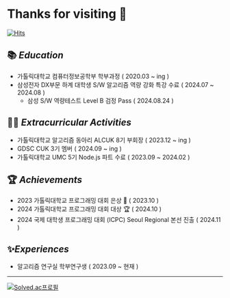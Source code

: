 
# Thanks for visiting 👋

[![Hits](https://hits.seeyoufarm.com/api/count/incr/badge.svg?url=https%3A%2F%2Fgithub.com%2Foms01%2FCatholic-Alarm&count_bg=%2379C83D&title_bg=%23555555&icon=&icon_color=%23E7E7E7&title=hits&edge_flat=false)](https://hits.seeyoufarm.com)

## 📚 *Education*

- 가톨릭대학교 컴퓨터정보공학부 학부과정 ( 2020.03 ~ ing )
- 삼성전자 DX부문 하계 대학생 S/W 알고리즘 역량 강화 특강 수료 ( 2024.07 ~ 2024.08 )
   - 삼성 S/W 역량테스트 Level B 검정 Pass ( 2024.08.24 )
   

## 👨‍💻 *Extracurricular Activities*

- 가톨릭대학교 알고리즘 동아리 ALCUK 8기 부회장 ( 2023.12 ~ ing )
- GDSC CUK 3기 멤버 ( 2024.09 ~ ing )
- 가톨릭대학교 UMC 5기 Node.js 파트 수료 ( 2023.09 ~ 2024.02 )


## 🏆 *Achievements*

- 2023 가톨릭대학교 프로그래밍 대회 은상 🥈 ( 2023.10 )
- 2024 가톨릭대학교 프로그래밍 대회 대상 🏆 ( 2024.10 )
- 2024 국제 대학생 프로그래밍 대회 (ICPC) Seoul Regional 본선 진출 ( 2024.11 )
<!-- - 2024 가톨릭대학교 1회 GGUM 해커톤 최우수상 ( 2024.11 ) -->



## ✨*Experiences*

- 알고리즘 연구실 학부연구생 ( 2023.09 ~ 현재 )
---

[![Solved.ac프로필](http://mazassumnida.wtf/api/v2/generate_badge?boj=gh08077)](https://solved.ac/gh08077)
<!-- <img src="http://mazandi.herokuapp.com/api?handle=gh08077&theme=warm"/> -->





<!--
<a herf="https://5-ms.tistory.com/"><img src="https://img.shields.io/badge/Tistory-000000?style=flat-square&logo=Tistory&logoColor=white"/></a>
<a herf="https://5-ms.tistory.com/"><img src="https://img.shields.io/badge/Instagram-E4405F?style=flat-square&logo=Instagram&logoColor=white"/></a>
-->

<!--
**oms01/oms01** is a ✨ _special_ ✨ repository because its `README.md` (this file) appears on your GitHub profile.

Here are some ideas to get you started:

- 🔭 I’m currently working on ...
- 🌱 I’m currently learning ...
- 👯 I’m looking to collaborate on ...
- 🤔 I’m looking for help with ...
- 💬 Ask me about ...
- 📫 How to reach me: ...
- 😄 Pronouns: ...
- ⚡ Fun fact: ...
-->

